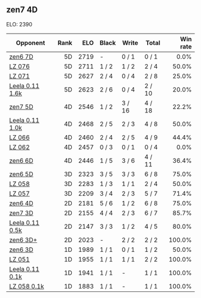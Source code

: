 ## zen7 4D ##

ELO: 2390

Opponent | Rank | ELO | Black | Write | Total | Win rate
---------|-----:|----:|-------|-------|-------|-------:
[zen6 7D](zen6%207D.md) | 5D | 2719 | - | 0 / 1 | 0 / 1 | 0.0%
[LZ 076](LZ%20076.md) | 5D | 2711 | 1 / 2 | 1 / 2 | 2 / 4 | 50.0%
[LZ 071](LZ%20071.md) | 5D | 2627 | 2 / 4 | 0 / 4 | 2 / 8 | 25.0%
[Leela 0.11 1.6k](Leela%200.11%201.6k.md) | 5D | 2623 | 2 / 6 | 0 / 4 | 2 / 10 | 20.0%
[zen7 5D](zen7%205D.md) | 4D | 2546 | 1 / 2 | 3 / 16 | 4 / 18 | 22.2%
[Leela 0.11 1.0k](Leela%200.11%201.0k.md) | 4D | 2468 | 2 / 5 | 2 / 3 | 4 / 8 | 50.0%
[LZ 066](LZ%20066.md) | 4D | 2460 | 2 / 4 | 2 / 5 | 4 / 9 | 44.4%
[LZ 062](LZ%20062.md) | 4D | 2457 | 0 / 3 | 0 / 1 | 0 / 4 | 0.0%
[zen6 6D](zen6%206D.md) | 4D | 2446 | 1 / 5 | 3 / 6 | 4 / 11 | 36.4%
[zen6 5D](zen6%205D.md) | 3D | 2323 | 3 / 5 | 3 / 3 | 6 / 8 | 75.0%
[LZ 058](LZ%20058.md) | 3D | 2283 | 1 / 3 | 1 / 1 | 2 / 4 | 50.0%
[LZ 057](LZ%20057.md) | 3D | 2209 | 3 / 4 | 2 / 3 | 5 / 7 | 71.4%
[zen6 4D](zen6%204D.md) | 2D | 2181 | 5 / 6 | 1 / 2 | 6 / 8 | 75.0%
[zen7 3D](zen7%203D.md) | 2D | 2155 | 4 / 4 | 2 / 3 | 6 / 7 | 85.7%
[Leela 0.11 0.5k](Leela%200.11%200.5k.md) | 2D | 2147 | 3 / 3 | 1 / 2 | 4 / 5 | 80.0%
[zen6 3D+](zen6%203D+.md) | 2D | 2023 | - | 2 / 2 | 2 / 2 | 100.0%
[zen6 3D](zen6%203D.md) | 1D | 1989 | 1 / 1 | 0 / 1 | 1 / 2 | 50.0%
[LZ 051](LZ%20051.md) | 1D | 1955 | 1 / 1 | 1 / 1 | 2 / 2 | 100.0%
[Leela 0.11 0.1k](Leela%200.11%200.1k.md) | 1D | 1941 | 1 / 1 | - | 1 / 1 | 100.0%
[LZ 058 0.1k](LZ%20058%200.1k.md) | 1D | 1883 | 1 / 1 | - | 1 / 1 | 100.0%
